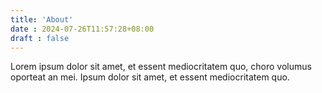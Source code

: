 ```yaml
---
title: 'About'
date : 2024-07-26T11:57:28+08:00
draft : false
---
```


Lorem ipsum dolor sit amet, et essent mediocritatem quo, choro volumus oporteat an mei. Ipsum dolor sit amet, et essent mediocritatem quo.